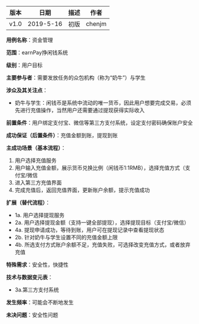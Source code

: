 | 版本 | 日期      | 描述 | 作者   |
| ---- | --------- | ---- | ------ |
| v1.0 | 2019-5-16 | 初版 | chenjm |

**用例名称**：资金管理

**范围**：earnPay挣闲钱系统

**级别**：用户目标

**主要参与者**：需要发放任务的众包机构（称为“奶牛”）与学生

**涉众及其关注点**：
* 奶牛与学生：闲钱币是系统中流动的唯一货币，因此用户想要完成交易，必须先进行充值操作，当然用户还需要通过提现获得实际收入

**前置条件**：用户绑定支付宝、微信等第三方支付系统，设定支付密码确保账户安全

**成功保证（后置条件）**：充值金额到账，提现到账

**主成功场景（基本流程）**：
1. 用户选择充值服务
2. 用户输入充值金额，展示货币兑换比例（闲钱币1:1RMB），选择充值方式（支付宝/微信
3. 进入第三方充值界面
4. 完成充值后，返回充值界面，更新账户余额，提示充值成功

**扩展（替代流程）**：
* 1a. 用户选择提现服务
* 2a. 用户选择提现金额（支持一键全部提现），选择提现目标（支付宝/微信）
* 4a. 提现申请成功，等待到账，用户可在提现记录中查看提现状态
* 2b. 针对奶牛与学生设置不同的充值金额上限
* 4b. 所选支付方式账户余额不足，充值失败，可选择改变充值方式，或者放弃充值

**特殊需求**：安全性，快捷性

**技术与数据变元表**：
* 3a.第三方支付系统

**发生频率**：可能会不断地发生

**未决问题**：安全性问题
